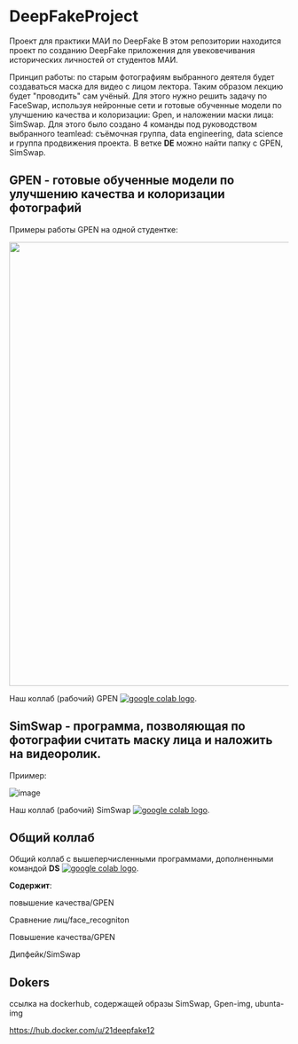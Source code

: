 # DeepFakeProject
Проект для практики МАИ по DeepFake
В этом репозитории находится проект по созданию DeepFake приложения для увековечивания исторических личностей от студентов МАИ.

Принцип работы: по старым фотографиям выбранного деятеля будет создаваться маска для видео с лицом лектора. Таким образом лекцию будет "проводить" сам учёный. Для этого нужно решить задачу по FaceSwap, используя нейронные сети и готовые обученные модели по улучшению качества и колоризации: Gpen, и наложении маски лица: SimSwap.
Для этого было создано 4 команды под руководством выбранного teamlead: съёмочная группа, data engineering, data science и группа продвижения проекта.
В ветке **DE** можно найти папку с GPEN, SimSwap.
## GPEN - готовые обученные модели по улучшению качества и колоризации фотографий 
Примеры работы GPEN на одной студентке:

<img src="https://user-images.githubusercontent.com/92042521/178322303-f7237688-a359-406e-84da-a48318450eeb.jpg" width="800" height="800">

Наш коллаб (рабочий) GPEN <a href="https://colab.research.google.com/drive/1fPUsJCpQipp2Z5B5GbEXqpBGsMp-nvjm?usp=sharing"><img src="https://colab.research.google.com/assets/colab-badge.svg" alt="google colab logo"></a>.

## SimSwap - программа, позволяющая по фотографии считать маску лица и наложить на видеоролик. 
Приимер:

![image](https://user-images.githubusercontent.com/92042521/178327206-e002ee55-236e-45ef-bc88-c06fd1c6931d.png)



Наш коллаб (рабочий) SimSwap <a href="https://colab.research.google.com/drive/1fPUsJCpQipp2Z5B5GbEXqpBGsMp-nvjm?usp=sharing"><img src="https://colab.research.google.com/assets/colab-badge.svg" alt="google colab logo"></a>.


## Общий коллаб
Общий коллаб с вышеперчисленными программами, дополненными командой **DS**
<a href="https://colab.research.google.com/drive/1uw7_z9-jqFSFLXDW3cgM7lww_SLrF4l4#scrollTo=u-JxHWn_xmLw&uniqifier=1"><img src="https://colab.research.google.com/assets/colab-badge.svg" alt="google colab logo"></a>.

**Содержит**:

повышение качества/GPEN 

Сравнение лиц/face_recogniton

Повышение качества/GPEN

Дипфейк/SimSwap

## Dokers
ссылка на dockerhub, содержащей образы SimSwap, Gpen-img, ubunta-img 

https://hub.docker.com/u/21deepfake12
